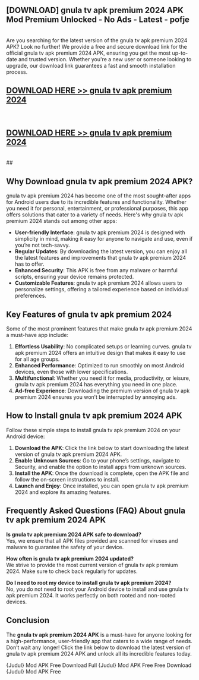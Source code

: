 ## [DOWNLOAD] gnula tv apk premium 2024 APK Mod  Premium Unlocked - No Ads - Latest - pofje <br>
<br>
Are you searching for the latest version of the gnula tv apk premium 2024 APK? Look no further! We provide a free and secure download link for the official gnula tv apk premium 2024 APK, ensuring you get the most up-to-date and trusted version. Whether you're a new user or someone looking to upgrade, our download link guarantees a fast and smooth installation process.


## [DOWNLOAD HERE >> gnula tv apk premium 2024](http://leaked.freeplayer.one?title=gnula_tv_apk_premium_2024&ref=06)
  <br>

## [DOWNLOAD HERE >> gnula tv apk premium 2024](http://leaked.freeplayer.one?title=gnula_tv_apk_premium_2024&ref=06)
  <br>
  ##



## Why Download gnula tv apk premium 2024 APK?

gnula tv apk premium 2024 has become one of the most sought-after apps for Android users due to its incredible features and functionality. Whether you need it for personal, entertainment, or professional purposes, this app offers solutions that cater to a variety of needs. Here's why gnula tv apk premium 2024 stands out among other apps:

- **User-friendly Interface**: gnula tv apk premium 2024 is designed with simplicity in mind, making it easy for anyone to navigate and use, even if you’re not tech-savvy.
- **Regular Updates**: By downloading the latest version, you can enjoy all the latest features and improvements that gnula tv apk premium 2024 has to offer.
- **Enhanced Security**: This APK is free from any malware or harmful scripts, ensuring your device remains protected.
- **Customizable Features**: gnula tv apk premium 2024 allows users to personalize settings, offering a tailored experience based on individual preferences.

## Key Features of gnula tv apk premium 2024

Some of the most prominent features that make gnula tv apk premium 2024 a must-have app include:

1. **Effortless Usability**: No complicated setups or learning curves. gnula tv apk premium 2024 offers an intuitive design that makes it easy to use for all age groups.
2. **Enhanced Performance**: Optimized to run smoothly on most Android devices, even those with lower specifications.
3. **Multifunctional**: Whether you need it for media, productivity, or leisure, gnula tv apk premium 2024 has everything you need in one place.
4. **Ad-free Experience**: Downloading the premium version of gnula tv apk premium 2024 ensures you won’t be interrupted by annoying ads.

## How to Install gnula tv apk premium 2024 APK

Follow these simple steps to install gnula tv apk premium 2024 on your Android device:

1. **Download the APK**: Click the link below to start downloading the latest version of gnula tv apk premium 2024 APK.
2. **Enable Unknown Sources**: Go to your phone’s settings, navigate to Security, and enable the option to install apps from unknown sources.
3. **Install the APK**: Once the download is complete, open the APK file and follow the on-screen instructions to install.
4. **Launch and Enjoy**: Once installed, you can open gnula tv apk premium 2024 and explore its amazing features.

## Frequently Asked Questions (FAQ) About gnula tv apk premium 2024 APK

**Is gnula tv apk premium 2024 APK safe to download?**  
Yes, we ensure that all APK files provided are scanned for viruses and malware to guarantee the safety of your device.

**How often is gnula tv apk premium 2024 updated?**  
We strive to provide the most current version of gnula tv apk premium 2024. Make sure to check back regularly for updates.

**Do I need to root my device to install gnula tv apk premium 2024?**  
No, you do not need to root your Android device to install and use gnula tv apk premium 2024. It works perfectly on both rooted and non-rooted devices.

## Conclusion

The **gnula tv apk premium 2024 APK** is a must-have for anyone looking for a high-performance, user-friendly app that caters to a wide range of needs. Don’t wait any longer! Click the link below to download the latest version of gnula tv apk premium 2024 APK and unlock all its incredible features today.

{Judul} Mod APK Free
Download Full {Judul} Mod APK Free
Free Download {Judul} Mod APK Free

